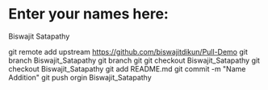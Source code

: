 # Enter your names here:


Biswajit Satapathy

git remote add upstream https://github.com/biswajitdikun/Pull-Demo
git branch Biswajit_Satapathy
git branch
git git checkout Biswajit_Satapathy
git checkout Biswajit_Satapathy
git add README.md
git commit -m "Name Addition"
git push orgin Biswajit_Satapathy